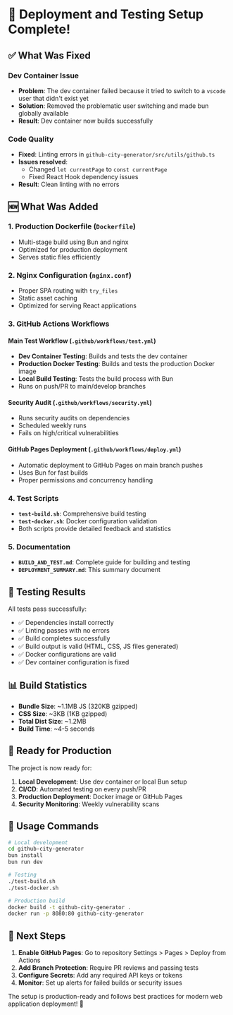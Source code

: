 # 🚀 Deployment and Testing Setup Complete!

## ✅ What Was Fixed

### Dev Container Issue
- **Problem**: The dev container failed because it tried to switch to a `vscode` user that didn't exist yet
- **Solution**: Removed the problematic user switching and made bun globally available
- **Result**: Dev container now builds successfully

### Code Quality
- **Fixed**: Linting errors in `github-city-generator/src/utils/github.ts`
- **Issues resolved**: 
  - Changed `let currentPage` to `const currentPage`
  - Fixed React Hook dependency issues
- **Result**: Clean linting with no errors

## 🆕 What Was Added

### 1. Production Dockerfile (`Dockerfile`)
- Multi-stage build using Bun and nginx
- Optimized for production deployment
- Serves static files efficiently

### 2. Nginx Configuration (`nginx.conf`)
- Proper SPA routing with `try_files`
- Static asset caching
- Optimized for serving React applications

### 3. GitHub Actions Workflows

#### Main Test Workflow (`.github/workflows/test.yml`)
- **Dev Container Testing**: Builds and tests the dev container
- **Production Docker Testing**: Builds and tests the production Docker image
- **Local Build Testing**: Tests the build process with Bun
- Runs on push/PR to main/develop branches

#### Security Audit (`.github/workflows/security.yml`)
- Runs security audits on dependencies
- Scheduled weekly runs
- Fails on high/critical vulnerabilities

#### GitHub Pages Deployment (`.github/workflows/deploy.yml`)
- Automatic deployment to GitHub Pages on main branch pushes
- Uses Bun for fast builds
- Proper permissions and concurrency handling

### 4. Test Scripts
- **`test-build.sh`**: Comprehensive build testing
- **`test-docker.sh`**: Docker configuration validation
- Both scripts provide detailed feedback and statistics

### 5. Documentation
- **`BUILD_AND_TEST.md`**: Complete guide for building and testing
- **`DEPLOYMENT_SUMMARY.md`**: This summary document

## 🧪 Testing Results

All tests pass successfully:
- ✅ Dependencies install correctly
- ✅ Linting passes with no errors
- ✅ Build completes successfully
- ✅ Build output is valid (HTML, CSS, JS files generated)
- ✅ Docker configurations are valid
- ✅ Dev container configuration is fixed

## 📊 Build Statistics
- **Bundle Size**: ~1.1MB JS (320KB gzipped)
- **CSS Size**: ~3KB (1KB gzipped)
- **Total Dist Size**: ~1.2MB
- **Build Time**: ~4-5 seconds

## 🚀 Ready for Production

The project is now ready for:
1. **Local Development**: Use dev container or local Bun setup
2. **CI/CD**: Automated testing on every push/PR
3. **Production Deployment**: Docker image or GitHub Pages
4. **Security Monitoring**: Weekly vulnerability scans

## 🔧 Usage Commands

```bash
# Local development
cd github-city-generator
bun install
bun run dev

# Testing
./test-build.sh
./test-docker.sh

# Production build
docker build -t github-city-generator .
docker run -p 8080:80 github-city-generator
```

## 🎯 Next Steps

1. **Enable GitHub Pages**: Go to repository Settings > Pages > Deploy from Actions
2. **Add Branch Protection**: Require PR reviews and passing tests
3. **Configure Secrets**: Add any required API keys or tokens
4. **Monitor**: Set up alerts for failed builds or security issues

The setup is production-ready and follows best practices for modern web application deployment! 🎉
